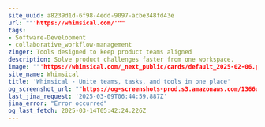 ```yaml
---
site_uuid: a8239d1d-6f98-4edd-9097-acbe348fd43e
url: ""'https://whimsical.com/'""
tags:
- Software-Development
- collaborative_workflow-management
zinger: Tools designed to keep product teams aligned
description: Solve product challenges faster from one workspace.
image: ""'https://whimsical.com/_next_public/cards/default_2025-02-06.png'""
site_name: Whimsical
title: 'Whimsical - Unite teams, tasks, and tools in one place'
og_screenshot_url: ""https://og-screenshots-prod.s3.amazonaws.com/1366x768/80/false/0769dc5c4e2edfc6d1a069ecb08bfe8e77d39c85cb75cf723a4b3ec5047857dc.jpeg""
last_jina_request: '2025-03-09T06:44:59.887Z'
jina_error: "Error occurred"
og_last_fetch: 2025-03-14T05:42:24.226Z
---
```


